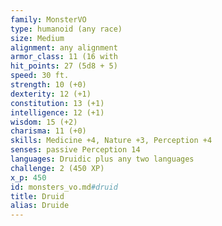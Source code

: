 ```yaml
---
family: MonsterVO
type: humanoid (any race)
size: Medium
alignment: any alignment
armor_class: 11 (16 with
hit_points: 27 (5d8 + 5)
speed: 30 ft.
strength: 10 (+0)
dexterity: 12 (+1)
constitution: 13 (+1)
intelligence: 12 (+1)
wisdom: 15 (+2)
charisma: 11 (+0)
skills: Medicine +4, Nature +3, Perception +4
senses: passive Perception 14
languages: Druidic plus any two languages
challenge: 2 (450 XP)
x_p: 450
id: monsters_vo.md#druid
title: Druid
alias: Druide
---
```


